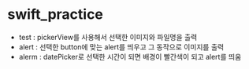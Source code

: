 # swift_practice

- test : pickerView를 사용해서 선택한 이미지와 파일명을 출력
- alert : 선택한 button에 맞는 alert를 띄우고 그 동작으로 이미지를 출력
- alerm : datePicker로 선택한 시간이 되면 배경이 빨간색이 되고 alert를 띄움
